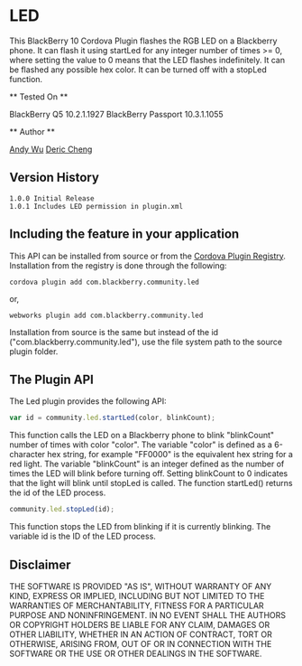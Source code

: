 LED
=============

This BlackBerry 10 Cordova Plugin flashes the RGB LED on a Blackberry phone. It can flash it using startLed for any integer number of times >= 0, where setting the value to 0 means that the LED flashes indefinitely. It can be flashed any possible hex color. It can be turned off with a stopLed function. 

** Tested On **

BlackBerry Q5 10.2.1.1927
BlackBerry Passport 10.3.1.1055

** Author **

[Andy Wu](https://github.com/andywu89)
[Deric Cheng](https://github.com/dericc)

## Version History

	1.0.0 Initial Release
	1.0.1 Includes LED permission in plugin.xml

## Including the feature in your application

This API can be installed from source or from the [Cordova Plugin Registry](http://plugins.cordova.io/). Installation from the registry is done through the following:

	cordova plugin add com.blackberry.community.led

or,
	
	webworks plugin add com.blackberry.community.led

Installation from source is the same but instead of the id ("com.blackberry.community.led"), use the file system path to the source plugin folder.


## The Plugin API
The Led plugin provides the following API:

```javascript
var id = community.led.startLed(color, blinkCount); 
```
This function calls the LED on a Blackberry phone to blink "blinkCount" number of times with color "color". 
The variable "color" is defined as a 6-character hex string, for example "FF0000" is the equivalent hex string for a red light.
The variable "blinkCount" is an integer defined as the number of times the LED will blink before turning off. Setting blinkCount to 0 indicates that the light will blink until stopLed is called. 
The function startLed() returns the id of the LED process. 

```javascript
community.led.stopLed(id); 
```
This function stops the LED from blinking if it is currently blinking. 
The variable id is the ID of the LED process. 

## Disclaimer

THE SOFTWARE IS PROVIDED "AS IS", WITHOUT WARRANTY OF ANY KIND, EXPRESS OR IMPLIED, INCLUDING BUT NOT LIMITED TO THE WARRANTIES OF MERCHANTABILITY, FITNESS FOR A PARTICULAR PURPOSE AND NONINFRINGEMENT. IN NO EVENT SHALL THE AUTHORS OR COPYRIGHT HOLDERS BE LIABLE FOR ANY CLAIM, DAMAGES OR OTHER LIABILITY, WHETHER IN AN ACTION OF CONTRACT, TORT OR OTHERWISE, ARISING FROM, OUT OF OR IN CONNECTION WITH THE SOFTWARE OR THE USE OR OTHER DEALINGS IN THE SOFTWARE.
